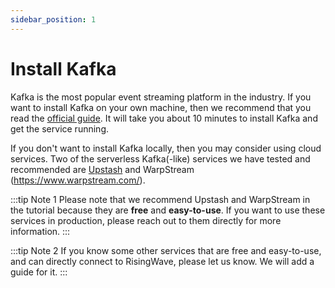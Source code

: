 ```yaml
---
sidebar_position: 1
---
```


# Install Kafka

Kafka is the most popular event streaming platform in the industry. If you want to install Kafka on your own machine, then we recommend that you read the [official guide](https://kafka.apache.org/quickstart). It will take you about 10 minutes to install Kafka and get the service running.

If you don't want to install Kafka locally, then you may consider using cloud services. Two of the serverless Kafka(-like) services we have tested and recommended are [Upstash](https://upstash.com/) and WarpStream (https://www.warpstream.com/).

:::tip Note 1
Please note that we recommend Upstash and WarpStream in the tutorial because they are **free** and **easy-to-use**. If you want to use these services in production, please reach out to them directly for more information.
:::

:::tip Note 2
If you know some other services that are free and easy-to-use, and can directly connect to RisingWave, please let us know. We will add a guide for it.
:::